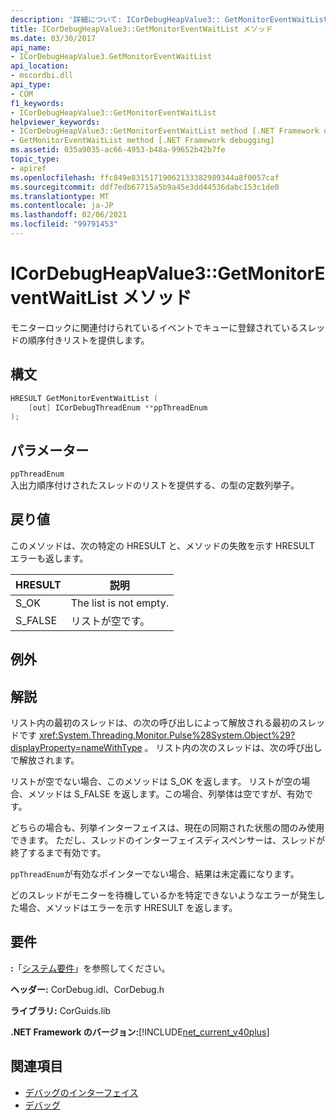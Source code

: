 ```yaml
---
description: '詳細について: ICorDebugHeapValue3:: GetMonitorEventWaitList メソッド'
title: ICorDebugHeapValue3::GetMonitorEventWaitList メソッド
ms.date: 03/30/2017
api_name:
- ICorDebugHeapValue3.GetMonitorEventWaitList
api_location:
- mscordbi.dll
api_type:
- COM
f1_keywords:
- ICorDebugHeapValue3::GetMonitorEventWaitList
helpviewer_keywords:
- ICorDebugHeapValue3::GetMonitorEventWaitList method [.NET Framework debugging]
- GetMonitorEventWaitList method [.NET Framework debugging]
ms.assetid: 035a9035-ac66-4953-b48a-99652b42b7fe
topic_type:
- apiref
ms.openlocfilehash: ffc849e83151719062133382989344a8f0057caf
ms.sourcegitcommit: ddf7edb67715a5b9a45e3dd44536dabc153c1de0
ms.translationtype: MT
ms.contentlocale: ja-JP
ms.lasthandoff: 02/06/2021
ms.locfileid: "99791453"
---
```

# <a name="icordebugheapvalue3getmonitoreventwaitlist-method"></a>ICorDebugHeapValue3::GetMonitorEventWaitList メソッド

モニターロックに関連付けられているイベントでキューに登録されているスレッドの順序付きリストを提供します。  
  
## <a name="syntax"></a>構文  
  
```cpp  
HRESULT GetMonitorEventWaitList (  
    [out] ICorDebugThreadEnum **ppThreadEnum  
);  
```  
  
## <a name="parameters"></a>パラメーター  

 `ppThreadEnum`  
 入出力順序付けされたスレッドのリストを提供する、の型の定数列挙子。  
  
## <a name="return-value"></a>戻り値  

 このメソッドは、次の特定の HRESULT と、メソッドの失敗を示す HRESULT エラーも返します。  
  
|HRESULT|説明|  
|-------------|-----------------|  
|S_OK|The list is not empty.|  
|S_FALSE|リストが空です。|  
  
## <a name="exceptions"></a>例外  
  
## <a name="remarks"></a>解説  

 リスト内の最初のスレッドは、の次の呼び出しによって解放される最初のスレッドです <xref:System.Threading.Monitor.Pulse%28System.Object%29?displayProperty=nameWithType> 。 リスト内の次のスレッドは、次の呼び出しで解放されます。  
  
 リストが空でない場合、このメソッドは S_OK を返します。 リストが空の場合、メソッドは S_FALSE を返します。この場合、列挙体は空ですが、有効です。  
  
 どちらの場合も、列挙インターフェイスは、現在の同期された状態の間のみ使用できます。 ただし、スレッドのインターフェイスディスペンサーは、スレッドが終了するまで有効です。  
  
 `ppThreadEnum`が有効なポインターでない場合、結果は未定義になります。  
  
 どのスレッドがモニターを待機しているかを特定できないようなエラーが発生した場合、メソッドはエラーを示す HRESULT を返します。  
  
## <a name="requirements"></a>要件  

 **:**「[システム要件](../../get-started/system-requirements.md)」を参照してください。  
  
 **ヘッダー:** CorDebug.idl、CorDebug.h  
  
 **ライブラリ:** CorGuids.lib  
  
 **.NET Framework のバージョン:**[!INCLUDE[net_current_v40plus](../../../../includes/net-current-v40plus-md.md)]  
  
## <a name="see-also"></a>関連項目

- [デバッグのインターフェイス](debugging-interfaces.md)
- [デバッグ](index.md)
